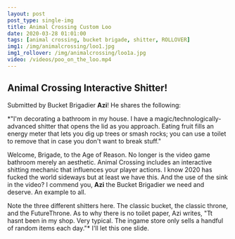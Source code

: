 ```yaml
---
layout: post
post_type: single-img
title: Animal Crossing Custom Loo
date: 2020-03-28 01:01:00
tags: [animal crossing, bucket brigade, shitter, ROLLOVER]
img1: /img/animalcrossing/loo1.jpg
img1_rollover: /img/animalcrossing/loo1a.jpg
video: /videos/poo_on_the_loo.mp4
---
```

## Animal Crossing Interactive Shitter!

Submitted by Bucket Brigadier **Azi**! He shares the following:

*"I'm decorating a bathroom in my house. I have a magic/technologically-advanced shitter that opens the lid as you approach. Eating fruit fills an energy meter that lets you dig up trees or smash rocks; you can use a toilet to remove that in case you don't want to break stuff."

Welcome, Brigade, to the Age of Reason. No longer is the video game bathroom merely an aesthetic. Animal Crossing includes an interactive shitting mechanic that influences your player actions. I know 2020 has fucked the world sideways but at least we have this. And the use of the sink in the video? I commend you, **Azi** the Bucket Brigadier we need and deserve. An example to all. 

Note the three different shitters here. The classic bucket, the classic throne, and the FutureThrone. As to why there is no toilet paper, Azi writes, "Tt hasnt been in my shop. Very typical. The ingame store only sells a handful of random items each day."* I'll let this one slide. 
